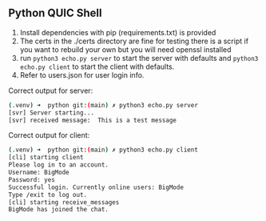 ## Python QUIC Shell

1. Install dependencies with pip (requirements.txt) is provided
2. The certs in the ./certs directory are fine for testing there is a script if you want to rebuild your own but you will need openssl installed
3. run `python3 echo.py server` to start the server with defaults and `python3 echo.py client` to start the client with defaults.
4. Refer to users.json for user login info.

Correct output for server:

```sh
(.venv) ➜  python git:(main) ✗ python3 echo.py server
[svr] Server starting...
[svr] received message:  This is a test message
```

Correct output for client:


```sh
(.venv) ➜  python git:(main) ✗ python3 echo.py client
[cli] starting client
Please log in to an account.
Username: BigMode
Password: yes
Successful login. Currently online users: BigMode
Type /exit to log out.
[cli] starting receive_messages
BigMode has joined the chat.
```